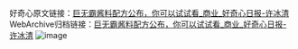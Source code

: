 好奇心原文链接：[巨无霸酱料配方公布，你可以试试看_商业_好奇心日报-许冰清](https://www.qdaily.com/articles/5897.html)
WebArchive归档链接：[巨无霸酱料配方公布，你可以试试看_商业_好奇心日报-许冰清](http://web.archive.org/web/20181004141816/http://www.qdaily.com:80/articles/5897.html)
![image](http://ww3.sinaimg.cn/large/007d5XDply1g3whcpcawzj30u02gv1kx)